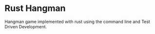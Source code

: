 # Rust Hangman

Hangman game implemented with rust using the command line and Test Driven Development.
